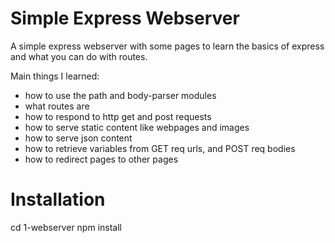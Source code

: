 # Simple Express Webserver

A simple express webserver with some pages to learn the basics of express and what you can do with routes.

Main things I learned:
- how to use the path and body-parser modules
- what routes are
- how to respond to http get and post requests
- how to serve static content like webpages and images
- how to serve json content
- how to retrieve variables from GET req urls, and POST req bodies
- how to redirect pages to other pages

# Installation

cd 1-webserver
npm install